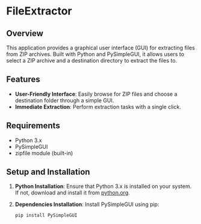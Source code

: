 # FileExtractor

## Overview
This application provides a graphical user interface (GUI) for extracting files from ZIP archives. Built with Python and PySimpleGUI, it allows users to select a ZIP archive and a destination directory to extract the files to.

## Features
- **User-Friendly Interface**: Easily browse for ZIP files and choose a destination folder through a simple GUI.
- **Immediate Extraction**: Perform extraction tasks with a single click.

## Requirements
- Python 3.x
- PySimpleGUI
- zipfile module (built-in)

## Setup and Installation
1. **Python Installation**:
   Ensure that Python 3.x is installed on your system. If not, download and install it from [python.org](https://www.python.org/downloads/).

2. **Dependencies Installation**:
   Install PySimpleGUI using pip:
   ```bash
   pip install PySimpleGUI


